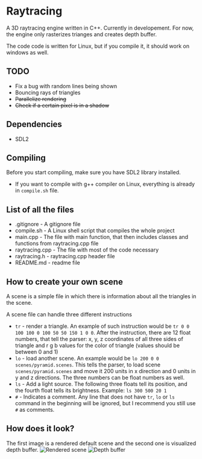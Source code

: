# Raytracing

A 3D raytracing engine written in C++.
Currently in developement.
For now, the engine only rasterizes trianges and creates depth buffer.

The code code is written for Linux, but if you compile it, it should work on windows as well.

## TODO
* Fix a bug with random lines being shown
* Bouncing rays of triangles
* ~~Parallelize rendering~~
* ~~Check if a certain pixel is in a shadow~~

## Dependencies
* SDL2

## Compiling
Before you start compiling, make sure you have SDL2 library installed.

* If you want to compile with g++ compiler on Linux, everything is already in `compile.sh` file.

## List of all the files
* .gitignore - A gitignore file
* compile.sh - A Linux shell script that compiles the whole project
* main.cpp - The file with main function, that then includes classes and functions from raytracing.cpp file
* raytracing.cpp - The file with most of the code necessary
* raytracing.h - raytracing.cpp header file
* README.md - readme file

## How to create your own scene

A scene is a simple file in which there is information about all the triangles in the scene.

A scene file can handle three different instructions
* `tr` - render a triangle. An example of such instruction would be `tr 0 0 100 100 0 100 50 50 150 1 0 0`. After the instruction, there are 12 float numbers, that tell the parser: x, y, z coordinates of all three sides of triangle and r g b values for the color of triangle (values should be between 0 and 1)
* `lo` - load another scene. An example would be `lo 200 0 0 scenes/pyramid.scenes`. This tells the parser, to load scene `scenes/pyramid.scenes` and move it 200 units in x direction and 0 units in y and z directions. The three numbers can be float numbers as well.
* `ls` - Add a light source. The following three floats tell its position, and the fourth float tells its brightness. Example: `ls 300 500 20 1`
* `#` - Indicates a comment. Any line that does not have `tr`, `lo` or `ls` command in the beginning will be ignored, but I recommend you still use `#` as comments.

## How does it look?

The first image is a rendered default scene and the second one is visualized depth buffer.
![Rendered scene](https://i.imgur.com/2sYxYl3.png)
![Depth buffer](https://i.imgur.com/dpidazm.png)
